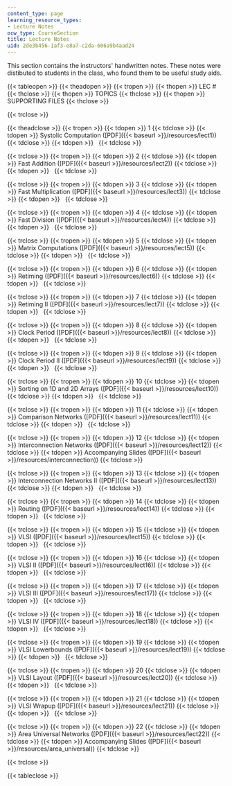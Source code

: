 ```yaml
---
content_type: page
learning_resource_types:
- Lecture Notes
ocw_type: CourseSection
title: Lecture Notes
uid: 2de3b456-1af3-e8a7-c2da-606a9b4aad24
---
```


This section contains the instructors' handwritten notes. These notes were distibuted to students in the class, who found them to be useful study aids.

{{< tableopen >}}
{{< theadopen >}}
{{< tropen >}}
{{< thopen >}}
LEC #
{{< thclose >}}
{{< thopen >}}
TOPICS
{{< thclose >}}
{{< thopen >}}
SUPPORTING FILES
{{< thclose >}}

{{< trclose >}}

{{< theadclose >}}
{{< tropen >}}
{{< tdopen >}}
1
{{< tdclose >}}
{{< tdopen >}}
Systolic Computation ([PDF]({{< baseurl >}}/resources/lect1))
{{< tdclose >}}
{{< tdopen >}}
 
{{< tdclose >}}

{{< trclose >}}
{{< tropen >}}
{{< tdopen >}}
2
{{< tdclose >}}
{{< tdopen >}}
Fast Addition ([PDF]({{< baseurl >}}/resources/lect2))
{{< tdclose >}}
{{< tdopen >}}
 
{{< tdclose >}}

{{< trclose >}}
{{< tropen >}}
{{< tdopen >}}
3
{{< tdclose >}}
{{< tdopen >}}
Fast Multiplication ([PDF]({{< baseurl >}}/resources/lect3))
{{< tdclose >}}
{{< tdopen >}}
 
{{< tdclose >}}

{{< trclose >}}
{{< tropen >}}
{{< tdopen >}}
4
{{< tdclose >}}
{{< tdopen >}}
Fast Division ([PDF]({{< baseurl >}}/resources/lect4))
{{< tdclose >}}
{{< tdopen >}}
 
{{< tdclose >}}

{{< trclose >}}
{{< tropen >}}
{{< tdopen >}}
5
{{< tdclose >}}
{{< tdopen >}}
Matrix Computations ([PDF]({{< baseurl >}}/resources/lect5))
{{< tdclose >}}
{{< tdopen >}}
 
{{< tdclose >}}

{{< trclose >}}
{{< tropen >}}
{{< tdopen >}}
6
{{< tdclose >}}
{{< tdopen >}}
Retiming ([PDF]({{< baseurl >}}/resources/lect6))
{{< tdclose >}}
{{< tdopen >}}
 
{{< tdclose >}}

{{< trclose >}}
{{< tropen >}}
{{< tdopen >}}
7
{{< tdclose >}}
{{< tdopen >}}
Retiming II ([PDF]({{< baseurl >}}/resources/lect7))
{{< tdclose >}}
{{< tdopen >}}
 
{{< tdclose >}}

{{< trclose >}}
{{< tropen >}}
{{< tdopen >}}
8
{{< tdclose >}}
{{< tdopen >}}
Clock Period ([PDF]({{< baseurl >}}/resources/lect8))
{{< tdclose >}}
{{< tdopen >}}
 
{{< tdclose >}}

{{< trclose >}}
{{< tropen >}}
{{< tdopen >}}
9
{{< tdclose >}}
{{< tdopen >}}
Clock Period II ([PDF]({{< baseurl >}}/resources/lect9))
{{< tdclose >}}
{{< tdopen >}}
 
{{< tdclose >}}

{{< trclose >}}
{{< tropen >}}
{{< tdopen >}}
10
{{< tdclose >}}
{{< tdopen >}}
Sorting on 1D and 2D Arrays ([PDF]({{< baseurl >}}/resources/lect10))
{{< tdclose >}}
{{< tdopen >}}
 
{{< tdclose >}}

{{< trclose >}}
{{< tropen >}}
{{< tdopen >}}
11
{{< tdclose >}}
{{< tdopen >}}
Comparison Networks ([PDF]({{< baseurl >}}/resources/lect11))
{{< tdclose >}}
{{< tdopen >}}
 
{{< tdclose >}}

{{< trclose >}}
{{< tropen >}}
{{< tdopen >}}
12
{{< tdclose >}}
{{< tdopen >}}
Interconnection Networks ([PDF]({{< baseurl >}}/resources/lect12))
{{< tdclose >}}
{{< tdopen >}}
Accompanying Slides ([PDF]({{< baseurl >}}/resources/interconnection))
{{< tdclose >}}

{{< trclose >}}
{{< tropen >}}
{{< tdopen >}}
13
{{< tdclose >}}
{{< tdopen >}}
Interconnection Networks II ([PDF]({{< baseurl >}}/resources/lect13))
{{< tdclose >}}
{{< tdopen >}}
 
{{< tdclose >}}

{{< trclose >}}
{{< tropen >}}
{{< tdopen >}}
14
{{< tdclose >}}
{{< tdopen >}}
Routing ([PDF]({{< baseurl >}}/resources/lect14))
{{< tdclose >}}
{{< tdopen >}}
 
{{< tdclose >}}

{{< trclose >}}
{{< tropen >}}
{{< tdopen >}}
15
{{< tdclose >}}
{{< tdopen >}}
VLSI ([PDF]({{< baseurl >}}/resources/lect15))
{{< tdclose >}}
{{< tdopen >}}
 
{{< tdclose >}}

{{< trclose >}}
{{< tropen >}}
{{< tdopen >}}
16
{{< tdclose >}}
{{< tdopen >}}
VLSI II ([PDF]({{< baseurl >}}/resources/lect16))
{{< tdclose >}}
{{< tdopen >}}
 
{{< tdclose >}}

{{< trclose >}}
{{< tropen >}}
{{< tdopen >}}
17
{{< tdclose >}}
{{< tdopen >}}
VLSI III ([PDF]({{< baseurl >}}/resources/lect17))
{{< tdclose >}}
{{< tdopen >}}
 
{{< tdclose >}}

{{< trclose >}}
{{< tropen >}}
{{< tdopen >}}
18
{{< tdclose >}}
{{< tdopen >}}
VLSI IV ([PDF]({{< baseurl >}}/resources/lect18))
{{< tdclose >}}
{{< tdopen >}}
 
{{< tdclose >}}

{{< trclose >}}
{{< tropen >}}
{{< tdopen >}}
19
{{< tdclose >}}
{{< tdopen >}}
VLSI Lowerbounds ([PDF]({{< baseurl >}}/resources/lect19))
{{< tdclose >}}
{{< tdopen >}}
 
{{< tdclose >}}

{{< trclose >}}
{{< tropen >}}
{{< tdopen >}}
20
{{< tdclose >}}
{{< tdopen >}}
VLSI Layout ([PDF]({{< baseurl >}}/resources/lect20))
{{< tdclose >}}
{{< tdopen >}}
 
{{< tdclose >}}

{{< trclose >}}
{{< tropen >}}
{{< tdopen >}}
21
{{< tdclose >}}
{{< tdopen >}}
VLSI Wrapup ([PDF]({{< baseurl >}}/resources/lect21))
{{< tdclose >}}
{{< tdopen >}}
 
{{< tdclose >}}

{{< trclose >}}
{{< tropen >}}
{{< tdopen >}}
22
{{< tdclose >}}
{{< tdopen >}}
Area Universal Networks ([PDF]({{< baseurl >}}/resources/lect22))
{{< tdclose >}}
{{< tdopen >}}
Accompanying Slides ([PDF]({{< baseurl >}}/resources/area_universal))
{{< tdclose >}}

{{< trclose >}}

{{< tableclose >}}